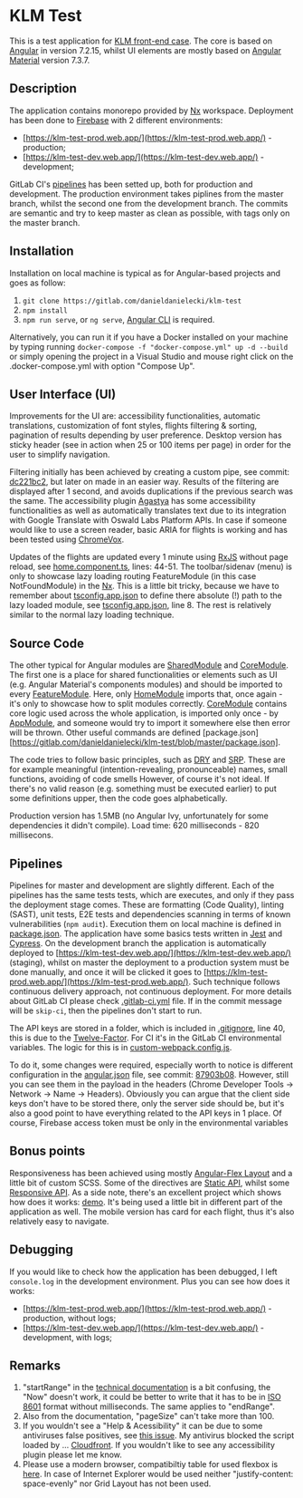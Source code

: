 # KLM Test

This is a test application for [KLM front-end case](https://bitbucket.org/afklmdevnet/frontend-case/src/master/). The core is based on [Angular](https://angular.io) in version 7.2.15, whilst UI elements are mostly based on [Angular Material](https://material.angular.io) version 7.3.7.

## Description

The application contains monorepo provided by [Nx](https://nx.dev/) workspace. Deployment has been done to [Firebase](https://firebase.google.com/docs/hosting) with 2 different environments:

- [https://klm-test-prod.web.app/](https://klm-test-prod.web.app/) - production;
- [https://klm-test-dev.web.app/](https://klm-test-dev.web.app/) - development;

GitLab CI's [pipelines](https://gitlab.com/danieldanielecki/klm-test/pipelines) has been setted up, both for production and development. The production environment takes piplines from the master branch, whilst the second one from the development branch. The commits are semantic and try to keep master as clean as possible, with tags only on the master branch.

## Installation

Installation on local machine is typical as for Angular-based projects and goes as follow:

1. `git clone https://gitlab.com/danieldanielecki/klm-test`
2. `npm install`
3. `npm run serve`, or `ng serve`, [Angular CLI](https://cli.angular.io/) is required.

Alternatively, you can run it if you have a Docker installed on your machine by typing running `docker-compose -f "docker-compose.yml" up -d --build` or simply opening the project in a Visual Studio and mouse right click on the .docker-compose.yml with option "Compose Up".

## User Interface (UI)

Improvements for the UI are: accessibility functionalities, automatic translations, customization of font styles, flights filtering & sorting, pagination of results depending by user preference. Desktop version has sticky header (see in action when 25 or 100 items per page) in order for the user to simplify navigation.

Filtering initially has been achieved by creating a custom pipe, see commit: [dc221bc2](https://gitlab.com/danieldanielecki/klm-test/commit/dc221bc246b9c35be924b910ca93a1781c119ba0), but later on made in an easier way. Results of the filtering are displayed after 1 second, and avoids duplications if the previous search was the same. The accessibility plugin [Agastya](https://oswaldlabs.com/platform/agastya/) has some accessibility functionalities as well as automatically translates text due to its integration with Google Translate with Oswald Labs Platform APIs. In case if someone would like to use a screen reader, basic ARIA for flights is working and has been tested using [ChromeVox](https://chrome.google.com/webstore/detail/chromevox/kgejglhpjiefppelpmljglcjbhoiplfn?hl=en-GB).

Updates of the flights are updated every 1 minute using [RxJS](https://rxjs.dev/) without page reload, see [home.component.ts](https://gitlab.com/danieldanielecki/klm-test/blob/master/libs/home/src/lib/home/home.component.ts), lines: 44-51. The toolbar/sidenav (menu) is only to showcase lazy loading routing FeatureModule (in this case NotFoundModule) in the [Nx](https://nx.dev/). This is a little bit tricky, because we have to remember about [tsconfig.app.json](https://gitlab.com/danieldanielecki/klm-test/blob/master/apps/workspace-klm/tsconfig.app.json) to define there absolute (!) path to the lazy loaded module, see [tsconfig.app.json](https://gitlab.com/danieldanielecki/klm-test/blob/master/apps/workspace-klm/tsconfig.app.json), line 8. The rest is relatively similar to the normal lazy loading technique.

## Source Code

The other typical for Angular modules are [SharedModule](https://gitlab.com/danieldanielecki/klm-test/blob/master/libs/shared/src/lib/shared.module.ts) and [CoreModule](https://gitlab.com/danieldanielecki/klm-test/blob/master/libs/core/src/lib/core.module.ts). The first one is a place for shared functionalities or elements such as UI (e.g. Angular Material's components modules) and should be imported to every [FeatureModule](https://angular.io/guide/feature-modules). Here, only [HomeModule](https://gitlab.com/danieldanielecki/klm-test/blob/master/libs/home/src/lib/home.module.ts) imports that, once again - it's only to showcase how to split modules correctly. [CoreModule](https://gitlab.com/danieldanielecki/klm-test/blob/master/libs/core/src/lib/core.module.ts) contains core logic used across the whole application, is imported only once - by [AppModule](https://gitlab.com/danieldanielecki/klm-test/blob/master/apps/workspace-klm/src/app/app.module.ts), and someone would try to import it somewhere else then error will be thrown. Other useful commands are defined [package.json][https://gitlab.com/danieldanielecki/klm-test/blob/master/package.json].

The code tries to follow basic principles, such as [DRY](https://www.techopedia.com/definition/33513/dry-principle) and [SRP](https://www.techopedia.com/definition/33785/single-responsibility-principle-srp). These are for example meaningful (intention-revealing, pronounceable) names, small functions, avoiding of code smells However, of course it's not ideal. If there's no valid reason (e.g. something must be executed earlier) to put some definitions upper, then the code goes alphabetically.

Production version has 1.5MB (no Angular Ivy, unfortunately for some dependencies it didn't compile). Load time: 620 milliseconds - 820 millisecons.

## Pipelines

Pipelines for master and development are slightly different. Each of the pipelines has the same tests tests, which are executes, and only if they pass the deployment stage comes. These are formatting (Code Quality), linting (SAST), unit tests, E2E tests and dependencies scanning in terms of known vulnerabilities (`npm audit`). Execution them on local machine is defined in [package.json](https://gitlab.com/danieldanielecki/klm-test/blob/master/package.json). The application have some basics tests written in [Jest](https://jestjs.io/) and [Cypress](https://www.cypress.io/). On the development branch the application is automatically deployed to [https://klm-test-dev.web.app/](https://klm-test-dev.web.app/) (staging), whilst on master the deployment to a production system must be done manually, and once it will be clicked it goes to [https://klm-test-prod.web.app/](https://klm-test-prod.web.app/). Such technique follows continuous delivery approach, not continuous deployment. For more details about GitLab CI please check [.gitlab-ci.yml](https://gitlab.com/danieldanielecki/klm-test/blob/master/.gitlab-ci.yml) file. If in the commit message will be `skip-ci`, then the pipelines don't start to run.

The API keys are stored in a folder, which is included in [.gitignore](https://gitlab.com/danieldanielecki/klm-test/blob/master/.gitignore), line 40, this is due to the [Twelve-Factor](https://12factor.net/config). For CI it's in the GitLab CI environmental variables. The logic for this is in [custom-webpack.config.js](https://gitlab.com/danieldanielecki/klm-test/blob/master/custom-webpack.config.js).

To do it, some changes were required, especially worth to notice is different configuration in the [angular.json](https://gitlab.com/danieldanielecki/klm-test/blob/master/angular.json) file, see commit: [87903b08](https://gitlab.com/danieldanielecki/klm-test/commit/87903b08eed4302ba1b3cda936e0a7f2bb4f46f0). However, still you can see them in the payload in the headers (Chrome Developer Tools -> Network -> Name -> Headers). Obviously you can argue that the client side keys don't have to be stored there, only the server side should be, but it's also a good point to have everything related to the API keys in 1 place. Of course, Firebase access token must be only in the environmental variables

## Bonus points

Responsiveness has been achieved using mostly [Angular-Flex Layout](https://github.com/angular/flex-layout) and a little bit of custom SCSS. Some of the directives are [Static API](https://github.com/angular/flex-layout/wiki/Declarative-API-Overview), whilst some [Responsive API](https://github.com/angular/flex-layout/wiki/Responsive-API). As a side note, there's an excellent project which shows how does it works: [demo](https://tburleson-layouts-demos.firebaseapp.com/#/docs). It's being used a little bit in different part of the application as well. The mobile version has card for each flight, thus it's also relatively easy to navigate.

## Debugging

If you would like to check how the application has been debugged, I left `console.log` in the development environment. Plus you can see how does it works:

- [https://klm-test-prod.web.app/](https://klm-test-prod.web.app/) - production, without logs;
- [https://klm-test-dev.web.app/](https://klm-test-dev.web.app/) - development, with logs;

## Remarks

1. "startRange" in the [technical documentation](https://developer.airfranceklm.com/docs/read/opendata/flight_status_api/method_reference/GET_flightstatus) is a bit confusing, the "Now" doesn't work, it could be better to write that it has to be in [ISO 8601](https://en.wikipedia.org/wiki/ISO_8601) format without milliseconds. The same applies to "endRange".
2. Also from the documentation, "pageSize" can't take more than 100.
3. If you wouldn't see a "Help & Acessibility" it can be due to some antiviruses false positives, see [this issue](https://github.com/sockjs/sockjs-client/issues/300#issuecomment-208092544). My antivirus blocked the script loaded by ... [Cloudfront](https://aws.amazon.com/cloudfront/). If you wouldn't like to see any accessibility plugin please let me know.
4. Please use a modern browser, compatibiltiy table for used flexbox is [here](https://caniuse.com/#search=flexbox). In case of Internet Explorer would be used neither "justify-content: space-evenly" nor Grid Layout has not been used.
